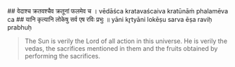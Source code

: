 <section>
<section data-markdown>
## वेदाश्च क्रतवश्चैव क्रतूनां फलमेव च ।
vēdāśca kratavaścaiva kratūnāṁ phalamēva ca
## यानि कृत्यानि लोकेषु सर्व एष रविः प्रभुः ॥
yāni kr̥tyāni lokēṣu sarva ēṣa raviḥ prabhuḥ

> The Sun is verily the Lord of all action in this universe. He is verily the vedas, the sacrifices mentioned in them and the fruits obtained by performing the sacrifices.
<!--
He comprises all the gods, as well as the fruits of the sacrifices also. He is supremely competent, one of all activities which is found in all the worlds.
-->
</section>
</section>
